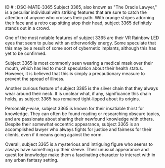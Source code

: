 ID # : DSC-MATE-3365
Subject 3365, also known as "The Oracle Lawyer," is a peculiar individual with striking features that are sure to catch the attention of anyone who crosses their path. With orange stripes adorning their face and a retro cap sitting atop their head, subject 3365 definitely stands out in a crowd.

One of the most notable features of subject 3365 are their VR Rainbow LED eyes that seem to pulse with an otherworldly energy. Some speculate that this may be a result of some sort of cybernetic implants, although this has yet to be confirmed.

Subject 3365 is most commonly seen wearing a medical mask over their mouth, which has led to much speculation about their health status. However, it is believed that this is simply a precautionary measure to prevent the spread of illness.

Another curious feature of subject 3365 is the silver chain that they always wear around their neck. It is unclear what, if any, significance this chain holds, as subject 3365 has remained tight-lipped about its origins.

Personality-wise, subject 3365 is known for their insatiable thirst for knowledge. They can often be found reading or researching obscure topics, and are passionate about sharing their newfound knowledge with others. Despite their somewhat eccentric appearance, subject 3365 is an accomplished lawyer who always fights for justice and fairness for their clients, even if it means going against the norm.

Overall, subject 3365 is a mysterious and intriguing figure who seems to always have something up their sleeve. Their unusual appearance and quest for knowledge make them a fascinating character to interact with in any urban fantasy setting.